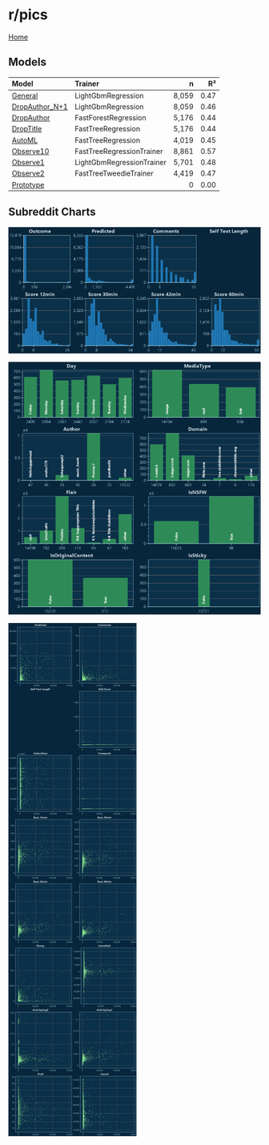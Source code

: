 # r/pics

[Home](../index.md)

## Models

|Model|Trainer|n|R²|
|:---|:---|---:|---:|
|[General](models/guess_pics_General.md)|LightGbmRegression|8,059|0.47|
|[DropAuthor_N+1](models/guess_pics_DropAuthor_N+1.md)|LightGbmRegression|8,059|0.46|
|[DropAuthor](models/guess_pics_DropAuthor.md)|FastForestRegression|5,176|0.44|
|[DropTitle](models/guess_pics_DropTitle.md)|FastTreeRegression|5,176|0.44|
|[AutoML](models/guess_pics_AutoML.md)|FastTreeRegression|4,019|0.45|
|[Observe10](models/guess_pics_Observe10.md)|FastTreeRegressionTrainer|8,861|0.57|
|[Observe1](models/guess_pics_Observe1.md)|LightGbmRegressionTrainer|5,701|0.48|
|[Observe2](models/guess_pics_Observe2.md)|FastTreeTweedieTrainer|4,419|0.47|
|[Prototype](models/guess_pics_Prototype.md)||0|0.00|

## Subreddit Charts

![r/pics Distributions](../images/guess_pics_Distributions.png "r/pics Distributions")

![r/pics Categorical](../images/guess_pics_Catagorical.png "r/pics Categorical")

![r/pics Correlation](../images/guess_pics_Correlations.png "r/pics Correlation")

